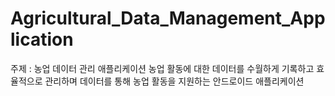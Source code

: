 # Agricultural_Data_Management_Application
주제 : 농업 데이터 관리 애플리케이션
농업 활동에 대한 데이터를 수월하게 기록하고 효율적으로 관리하며 데이터를 통해 농업 활동을 지원하는 안드로이드 애플리케이션
